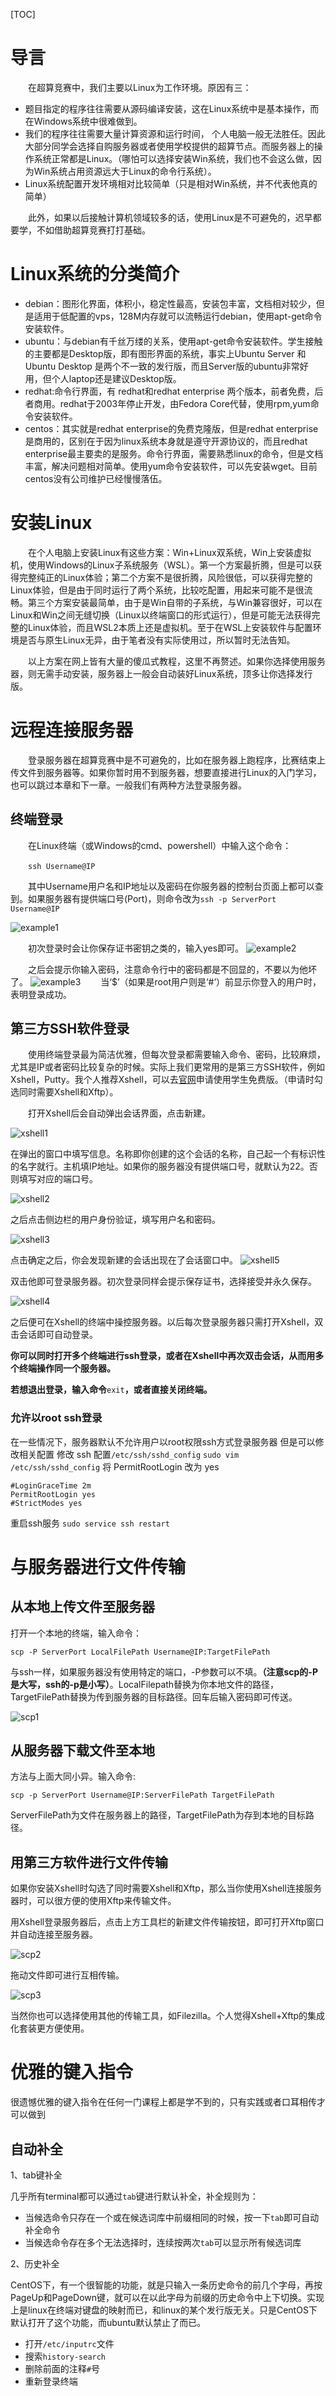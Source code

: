[TOC]
# 导言

&emsp;&emsp;在超算竞赛中，我们主要以Linux为工作环境。原因有三：
- 题目指定的程序往往需要从源码编译安装，这在Linux系统中是基本操作，而在Windows系统中很难做到。
- 我们的程序往往需要大量计算资源和运行时间， 个人电脑一般无法胜任。因此大部分同学会选择自购服务器或者使用学校提供的超算节点。而服务器上的操作系统正常都是Linux。（哪怕可以选择安装Win系统，我们也不会这么做，因为Win系统占用资源远大于Linux的命令行系统）。
- Linux系统配置开发环境相对比较简单（只是相对Win系统，并不代表他真的简单）

&emsp;&emsp;此外，如果以后接触计算机领域较多的话，使用Linux是不可避免的，迟早都要学，不如借助超算竞赛打打基础。

# Linux系统的分类简介

- debian：图形化界面，体积小，稳定性最高，安装包丰富，文档相对较少，但是适用于低配置的vps，128M内存就可以流畅运行debian，使用apt-get命令安装软件。
- ubuntu：与debian有千丝万缕的关系，使用apt-get命令安装软件。学生接触的主要都是Desktop版，即有图形界面的系统，事实上Ubuntu Server 和 Ubuntu Desktop 是两个不一致的发行版，而且Server版的ubuntu非常好用，但个人laptop还是建议Desktop版。
- redhat:命令行界面，有 redhat和redhat enterprise 两个版本，前者免费，后者商用。redhat于2003年停止开发，由Fedora Core代替，使用rpm,yum命令安装软件。
- centos：其实就是redhat enterprise的免费克隆版，但是redhat enterprise是商用的，区别在于因为linux系统本身就是遵守开源协议的，而且redhat enterprise最主要卖的是服务。命令行界面，需要熟悉linux的命令，但是文档丰富，解决问题相对简单。使用yum命令安装软件，可以先安装wget。目前centos没有公司维护已经慢慢落伍。


# 安装Linux

&emsp;&emsp;在个人电脑上安装Linux有这些方案：Win+Linux双系统，Win上安装虚拟机，使用Windows的Linux子系统服务（WSL）。第一个方案最折腾，但是可以获得完整纯正的Linux体验；第二个方案不是很折腾，风险很低，可以获得完整的Linux体验，但是由于同时运行了两个系统，比较吃配置，用起来可能不是很流畅。第三个方案安装最简单，由于是Win自带的子系统，与Win兼容很好，可以在Linux和Win之间无缝切换（Linux以终端窗口的形式运行），但是可能无法获得完整的Linux体验，而且WSL2本质上还是虚拟机。至于在WSL上安装软件与配置环境是否与原生Linux无异，由于笔者没有实际使用过，所以暂时无法告知。

&emsp;&emsp;以上方案在网上皆有大量的傻瓜式教程，这里不再赘述。如果你选择使用服务器，则无需手动安装，服务器上一般会自动装好Linux系统，顶多让你选择发行版。

# 远程连接服务器

&emsp;&emsp;登录服务器在超算竞赛中是不可避免的，比如在服务器上跑程序，比赛结束上传文件到服务器等。如果你暂时用不到服务器，想要直接进行Linux的入门学习，也可以跳过本章和下一章。一般我们有两种方法登录服务器。

## 终端登录
&emsp;&emsp;在Linux终端（或Windows的cmd、powershell）中输入这个命令：

&emsp;&emsp;`ssh Username@IP`

&emsp;&emsp;其中Username用户名和IP地址以及密码在你服务器的控制台页面上都可以查到。如果服务器有提供端口号(Port)，则命令改为`ssh -p ServerPort Username@IP`

![example1](https://github.com/CSWU-Challenge/CSWU-Challenge.github.io/raw/84f3935531ab1a81e7b7e9576e736d01fc28b868/Achieve/imgs/ssh_example1.png#pic_center)

&emsp;&emsp;初次登录时会让你保存证书密钥之类的，输入yes即可。
![example2](https://github.com/CSWU-Challenge/CSWU-Challenge.github.io/raw/84f3935531ab1a81e7b7e9576e736d01fc28b868/Achieve/imgs/ssh_example2.png)

&emsp;&emsp;之后会提示你输入密码，注意命令行中的密码都是不回显的，不要以为他坏了。
![example3](https://github.com/CSWU-Challenge/CSWU-Challenge.github.io/raw/84f3935531ab1a81e7b7e9576e736d01fc28b868/Achieve/imgs/ssh_example3.png)
&emsp;&emsp;当‘$’（如果是root用户则是‘#’）前显示你登入的用户时，表明登录成功。
## 第三方SSH软件登录
&emsp;&emsp;使用终端登录最为简洁优雅，但每次登录都需要输入命令、密码，比较麻烦，尤其是IP或者密码比较复杂的时候。实际上我们更常用的是第三方SSH软件，例如Xshell，Putty。我个人推荐Xshell，可以去[官网](https://www.xshell.com/zh/free-for-home-school/)申请使用学生免费版。（申请时勾选同时需要Xshell和Xftp）。

&emsp;&emsp;打开Xshell后会自动弹出会话界面，点击新建。

![xshell1](https://github.com/CSWU-Challenge/CSWU-Challenge.github.io/raw/aa549075131f5d38a05ac2e2ef5c930e4a1b5482/Achieve/imgs/Xshell_example1.png#pic_center)

在弹出的窗口中填写信息。名称即你创建的这个会话的名称，自己起一个有标识性的名字就行。主机填IP地址。如果你的服务器没有提供端口号，就默认为22。否则填写对应的端口号。

![xshell2](https://github.com/CSWU-Challenge/CSWU-Challenge.github.io/raw/aa549075131f5d38a05ac2e2ef5c930e4a1b5482/Achieve/imgs/Xshell_example2.png#pic_center)

之后点击侧边栏的用户身份验证，填写用户名和密码。

![xshell3](https://github.com/CSWU-Challenge/CSWU-Challenge.github.io/raw/aa549075131f5d38a05ac2e2ef5c930e4a1b5482/Achieve/imgs/Xshell_example3.png#pic_center)

点击确定之后，你会发现新建的会话出现在了会话窗口中。
![xshell5](https://github.com/CSWU-Challenge/CSWU-Challenge.github.io/raw/e7cb2740908310140d3c19c74bda445d6f057ba3/Achieve/imgs/Xshell_example5.png#pic-pic_center)

双击他即可登录服务器。初次登录同样会提示保存证书，选择接受并永久保存。

![xshell4](https://github.com/CSWU-Challenge/CSWU-Challenge.github.io/raw/aa549075131f5d38a05ac2e2ef5c930e4a1b5482/Achieve/imgs/Xshell_example4.png)

之后便可在Xshell的终端中操控服务器。以后每次登录服务器只需打开Xshell，双击会话即可自动登录。

**你可以同时打开多个终端进行ssh登录，或者在Xshell中再次双击会话，从而用多个终端操作同一个服务器。**

**若想退出登录，输入命令**`exit`**，或者直接关闭终端。**
### 允许以root ssh登录
在一些情况下，服务器默认不允许用户以root权限ssh方式登录服务器
但是可以修改相关配置
修改 ssh 配置`/etc/ssh/sshd_config`
```sudo vim /etc/ssh/sshd_config```
将 PermitRootLogin 改为 yes
```
#LoginGraceTime 2m
PermitRootLogin yes
#StrictModes yes
```
重启ssh服务
```sudo service ssh restart```

# 与服务器进行文件传输

## 从本地上传文件至服务器
打开一个本地的终端，输入命令：

````scp -P ServerPort LocalFilePath Username@IP:TargetFilePath````

与ssh一样，如果服务器没有使用特定的端口，-P参数可以不填。**（注意scp的-P是大写，ssh的-p是小写）**。LocalFilepath替换为你本地文件的路径，TargetFilePath替换为传到服务器的目标路径。回车后输入密码即可传送。

![scp1](https://github.com/CSWU-Challenge/CSWU-Challenge.github.io/raw/49ad458f2c11bf767474a5b77f293120989aac47/Achieve/imgs/scp1.png#pic_center)

## 从服务器下载文件至本地

方法与上面大同小异。输入命令:

````scp -p ServerPort Username@IP:ServerFilePath TargetFilePath````

ServerFilePath为文件在服务器上的路径，TargetFilePath为存到本地的目标路径。

## 用第三方软件进行文件传输

如果你安装Xshell时勾选了同时需要Xshell和Xftp，那么当你使用Xshell连接服务器时，可以很方便的使用Xftp来传输文件。

用Xshell登录服务器后，点击上方工具栏的新建文件传输按钮，即可打开Xftp窗口并自动连接至服务器。

![scp2](https://github.com/CSWU-Challenge/CSWU-Challenge.github.io/raw/456adcbe6d05b9576220e23c53d853d46d8e5a4a/Achieve/imgs/scp2.png)

拖动文件即可进行互相传输。

![scp3](https://github.com/CSWU-Challenge/CSWU-Challenge.github.io/raw/456adcbe6d05b9576220e23c53d853d46d8e5a4a/Achieve/imgs/scp3.png)

当然你也可以选择使用其他的传输工具，如Filezilla。个人觉得Xshell+Xftp的集成化套装更方便使用。
# 优雅的键入指令

很遗憾优雅的键入指令在任何一门课程上都是学不到的，只有实践或者口耳相传才可以做到

## 自动补全

1、tab键补全

几乎所有terminal都可以通过`tab`键进行默认补全，补全规则为：
- 当候选命令只存在一个或在候选词库中前缀相同的时候，按一下`tab`即可自动补全命令
- 当候选命令存在多个无法选择时，连续按两次`tab`可以显示所有候选词库

2、历史补全

CentOS下，有一个很智能的功能，就是只输入一条历史命令的前几个字母，再按PageUp和PageDown键，就可以在以此字母为前缀的历史命令中上下切换。实现上是linux在终端对键盘的映射而已，和linux的某个发行版无关。只是CentOS下默认打开了这个功能，而ubuntu默认禁止了而已。
- 打开`/etc/inputrc`文件
- 搜索`history-search`
- 删除前面的注释`#`号
- 重新登录终端
